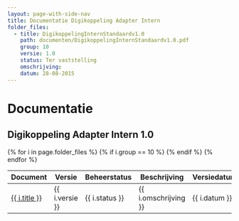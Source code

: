 ```yaml
---
layout: page-with-side-nav
title: Documentatie Digikoppeling Adapter Intern
folder_files:
  - title: DigikoppelingInternStandaardv1.0
    path: documenten/DigikoppelingInternStandaardv1.0.pdf
    group: 10
    versie: 1.0
    status: Ter vaststelling
    omschrijving: 
    datum: 28-08-2015
---
```


# Documentatie

## Digikoppeling Adapter Intern 1.0

<table>
	<thead>
		<tr>
			<th>Document</th><th>Versie</th><th>Beheerstatus</th><th>Beschrijving</th><th>Versiedatum</th>
		</tr>
	</thead>
	<tbody>
		{% for i in page.folder_files %}
			{% if i.group == 10 %} 
				<tr>
					<td>
					  <a href="{{ i.path | base_url }}">
						{{ i.title }}
					  </a>
					</td>
					<td>{{ i.versie }}</td>
					<td>{{ i.status }}</td>
					<td>{{ i.omschrijving }}</td>
					<td>{{ i.datum }}</td>
				</tr>
			{% endif %} 
		{% endfor %}
	</tbody>
</table>
